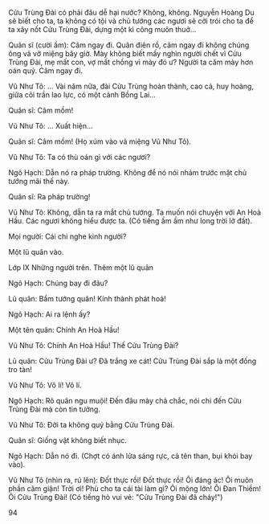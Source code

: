 Cửu Trùng Đài có phải đâu dễ hại nước? Không, không. Nguyễn Hoàng Du sẽ biết cho ta, ta không có tội và chủ tướng các ngươi sẽ cởi trói cho ta để ta xây nốt Cửu Trùng Đài, dựng một kì công muôn thuở...

Quân sĩ (cười ầm): Câm ngay đi. Quân điên rồ, câm ngay đi không chúng ông vả vỡ miệng bây giờ. Mày không biết mấy nghìn người chết vì Cửu Trùng Đài, mẹ mất con, vợ mất chồng vì mày đó ư? Người ta căm mày hơn oán quỷ. Câm ngay đi.

Vũ Như Tô: ... Vài năm nữa, đài Cửu Trùng hoàn thành, cao cả, huy hoàng, giữa cõi trần lao lực, có một cảnh Bồng Lai...

Quân sĩ: Câm mồm!

Vũ Như Tô: ... Xuất hiện...

Quân sĩ: Câm mồm! (Họ xúm vào vả miệng Vũ Như Tô).

Vũ Như Tô: Ta có thù oán gì với các ngươi?

Ngô Hạch: Dẫn nó ra pháp trường. Không để nó nói nhảm trước mặt chủ tướng mãi thế này.

Quân sĩ: Ra pháp trường!

Vũ Như Tô: Không, dẫn ta ra mắt chủ tướng. Ta muốn nói chuyện với An Hoà Hầu. Các ngươi không hiểu được ta. (Có tiếng ầm ầm như long trời lở đất).

Mọi người: Cái chi nghe kinh người?

Một lũ quân vào.

Lớp IX
Những người trên. Thêm một lũ quân

Ngô Hạch: Chúng bay đi đâu?

Lũ quân: Bẩm tướng quân! Kính thành phát hoả!

Ngô Hạch: Ai ra lệnh ấy?

Một tên quân: Chính An Hoà Hầu!

Vũ Như Tô: Chính An Hoà Hầu! Thế Cửu Trùng Đài?

Lũ quân: Cửu Trùng Đài ư? Đã trắng xe cát! Cửu Trùng Đài sắp là một đống tro tàn!

Vũ Như Tô: Vô lí! Vô lí.

Ngô Hạch: Rõ quân ngu muội! Đến đâu mày chả chắc, nói chi đến Cửu Trùng Đài mà còn tin tưởng.

Vũ Như Tô: Đời ta không quý bằng Cửu Trùng Đài.

Quân sĩ: Giống vật không biết nhục.

Ngô Hạch: Dẫn nó đi. (Chợt có ánh lửa sáng rực, cả tên than, bụi khói bay vào).

Vũ Như Tô (nhìn ra, rú lên): Đốt thực rồi! Đốt thực rồi! Ôi đáng ác! Ôi muôn phần căm giận! Trời ơi! Phù cho ta cái tài làm gì? Ôi mộng lớn! Ôi Đan Thiềm! Ôi Cửu Trùng Đài! (Có tiếng hò vui vẻ: "Cửu Trùng Đài đã cháy!")

94